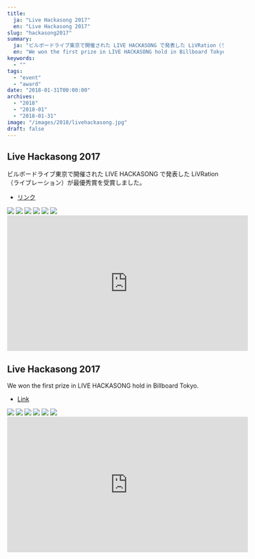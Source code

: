 ```yaml
---
title:
  ja: "Live Hackasong 2017"
  en: "Live Hackasong 2017"
slug: "hackasong2017"
summary:
  ja: "ビルボードライブ東京で開催された LIVE HACKASONG で発表した LiVRation（ライブレーション）が最優秀賞を受賞しました。"
  en: "We won the first prize in LIVE HACKASONG hold in Billboard Tokyo."
keywords:
  - ""
tags:
  - "event"
  - "award"
date: "2018-01-31T00:00:00"
archives:
  - "2018"
  - "2018-01"
  - "2018-01-31"
image: "/images/2018/livehackasong.jpg"
draft: false
---
```


<!-- 日本語記事ここから -->
<section lang="ja" v-if="$context.locale === 'ja-jp'">

# Live Hackasong 2017

ビルボードライブ東京で開催された LIVE HACKASONG で発表した LiVRation（ライブレーション）が最優秀賞を受賞しました。

- [リンク](http://www.billboard-japan.com/hack2017)

<div class="grid grid-cols-3 grid-rows-2 gap-4">
  <a href="/images/2018/billboard-2017/photo1.jpg"><img src="/images/2018/billboard-2017/photo1.jpg" /></a>
  <a href="/images/2018/billboard-2017/photo2.jpg"><img src="/images/2018/billboard-2017/photo2.jpg" /></a>
  <a href="/images/2018/billboard-2017/photo3.jpg"><img src="/images/2018/billboard-2017/photo3.jpg" /></a>
  <a href="/images/2018/billboard-2017/photo4.jpg"><img src="/images/2018/billboard-2017/photo4.jpg" /></a>
  <a href="/images/2018/billboard-2017/photo5.jpg"><img src="/images/2018/billboard-2017/photo5.jpg" /></a>
  <a href="/images/2018/billboard-2017/photo6.jpg"><img src="/images/2018/billboard-2017/photo6.jpg" /></a>
</div>

<iframe width="560" height="315" src="https://www.youtube.com/embed/othOlc1wCd8" frameborder="0" allow="accelerometer; autoplay; clipboard-write; encrypted-media; gyroscope; picture-in-picture" allowfullscreen></iframe>

</section>
<!-- 日本語記事ここまで -->

<!-- English article start -->
<section lang="en" v-else>

# Live Hackasong 2017

We won the first prize in LIVE HACKASONG hold in Billboard Tokyo.

- [Link](http://www.billboard-japan.com/hack2017)

<div class="grid grid-cols-3 grid-rows-2 gap-4">
  <a href="/images/2018/billboard-2017/photo1.jpg"><img src="/images/2018/billboard-2017/photo1.jpg" /></a>
  <a href="/images/2018/billboard-2017/photo2.jpg"><img src="/images/2018/billboard-2017/photo2.jpg" /></a>
  <a href="/images/2018/billboard-2017/photo3.jpg"><img src="/images/2018/billboard-2017/photo3.jpg" /></a>
  <a href="/images/2018/billboard-2017/photo4.jpg"><img src="/images/2018/billboard-2017/photo4.jpg" /></a>
  <a href="/images/2018/billboard-2017/photo5.jpg"><img src="/images/2018/billboard-2017/photo5.jpg" /></a>
  <a href="/images/2018/billboard-2017/photo6.jpg"><img src="/images/2018/billboard-2017/photo6.jpg" /></a>
</div>

<iframe width="560" height="315" src="https://www.youtube.com/embed/othOlc1wCd8" frameborder="0" allow="accelerometer; autoplay; clipboard-write; encrypted-media; gyroscope; picture-in-picture" allowfullscreen></iframe>

</section>
<!-- English article end -->
